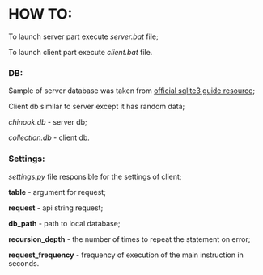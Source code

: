 # HOW TO:

To launch server part execute _server.bat_ file;

To launch client part execute _client.bat_ file.

### DB:

Sample of server database was taken from [official sqlite3 guide resource](https://www.sqlitetutorial.net/sqlite-sample-database/);

Client db similar to server except it has random data;

_chinook.db_ - server db;

_collection.db_ - client db.

### Settings:

_settings.py_ file responsible for the settings of client;

__table__ - argument for request;

__request__ - api string request;

__db_path__ - path to local database;

__recursion_depth__ - the number of times to repeat the statement on error;

__request_frequency__ - frequency of execution of the main instruction in seconds.